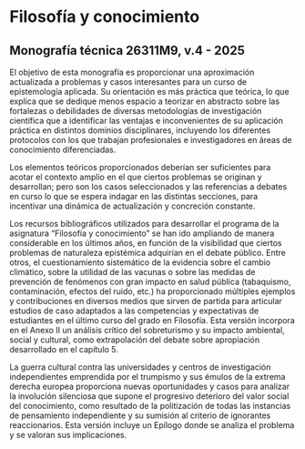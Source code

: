 # Filosofía y conocimiento
## Monografía técnica 26311M9, v.4 - 2025

El objetivo de esta monografía es proporcionar una aproximación actualizada a problemas y casos interesantes para un curso de epistemología aplicada. Su orientación es más práctica que teórica, lo que explica que se dedique menos espacio a teorizar en abstracto sobre las fortalezas o debilidades de diversas metodologías de investigación científica que a identificar las ventajas e inconvenientes de su aplicación práctica en distintos dominios disciplinares, incluyendo los diferentes protocolos con los que trabajan profesionales e investigadores en áreas de conocimiento diferenciadas.

Los elementos teóricos proporcionados deberían ser suficientes para acotar el contexto amplio en el que ciertos problemas se originan y desarrollan; pero son los casos seleccionados y las referencias a debates en curso lo que se espera indagar en las distintas secciones, para incentivar una dinámica de actualización y concreción constante.

Los recursos bibliográficos utilizados para desarrollar el programa de la asignatura “Filosofía y conocimiento” se han ido ampliando de manera considerable en los últimos años, en función de la visibilidad que ciertos problemas de naturaleza epistémica adquirían en el debate público. Entre otros, el cuestionamiento sistemático de la evidencia sobre el cambio climático, sobre la utilidad de las vacunas o sobre las medidas de prevención de fenómenos con gran impacto en salud pública (tabaquismo, contaminación, efectos del ruido, etc.) ha proporcionado múltiples ejemplos y contribuciones en diversos medios que sirven de partida para articular estudios de caso adaptados a las competencias y expectativas de estudiantes en el último curso del grado en Filosofía. Esta versión incorpora en el Anexo II un análisis crítico del sobreturismo y su impacto ambiental, social y cultural, como extrapolación del debate sobre apropiación desarrollado en el capítulo 5.

La guerra cultural contra las universidades y centros de investigación independientes emprendida por el trumpismo y sus émulos de la extrema derecha europea proporciona nuevas oportunidades y casos para analizar la involución silenciosa que supone el progresivo deterioro del valor social del conocimiento, como resultado de la politización de todas las instancias de pensamiento independiente y su sumisión al criterio de ignorantes reaccionarios. Esta versión incluye un Epílogo donde se analiza el problema y se valoran sus implicaciones.
